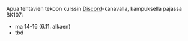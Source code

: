 Apua tehtävien tekoon kurssin [Discord](https://study.cs.helsinki.fi/discord/join/ohtu)-kanavalla, kampuksella pajassa BK107:

- ma 14-16 (6.11. alkaen)
- tbd